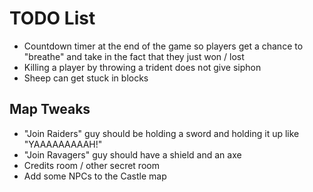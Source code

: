 # TODO List

- Countdown timer at the end of the game so players get a chance to "breathe"
  and take in the fact that they just won / lost
- Killing a player by throwing a trident does not give siphon
- Sheep can get stuck in blocks

## Map Tweaks

- "Join Raiders" guy should be holding a sword and holding it up like "YAAAAAAAAAH!"
- "Join Ravagers" guy should have a shield and an axe
- Credits room / other secret room
- Add some NPCs to the Castle map
